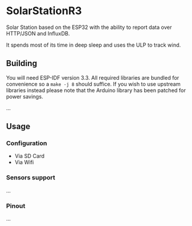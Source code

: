 # SolarStationR3

Solar Station based on the ESP32 with the ability to report data over HTTP/JSON and InfluxDB.

It spends most of its time in deep sleep and uses the ULP to track wind.


## Building 

You will need ESP-IDF version 3.3. All required libraries are bundled for convenience so a `make -j 8` should suffice. If you wish to use upstream libraries instead please note that the Arduino library has been patched for power savings.

...


## Usage

### Configuration

- Via SD Card
- Via Wifi


### Sensors support

...


### Pinout

...